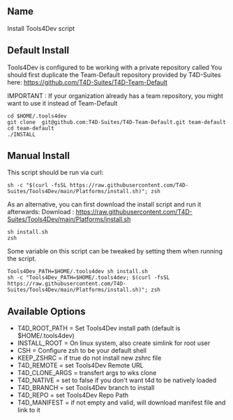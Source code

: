 
## Name
<p>Install Tools4Dev script</p>


## Default Install
Tools4Dev is configured to be working with a private repository called <Team-Folder>
You should first duplicate the Team-Default repository provided by T4D-Suites here:
https://github.com/T4D-Suites/T4D-Team-Default

IMPORTANT : If your organization already has a team repository, you might want to use it instead of Team-Default

```
cd $HOME/.tools4dev
git clone  git@github.com:T4D-Suites/T4D-Team-Default.git team-default
cd team-default
./INSTALL
```


## Manual Install
This script should be run via curl:
```
sh -c "$(curl -fsSL https://raw.githubusercontent.com/T4D-Suites/Tools4Dev/main/Platforms/install.sh)"; zsh
```

As an alternative, you can first download the install script and run it afterwards:
Download : https://raw.githubusercontent.com/T4D-Suites/Tools4Dev/main/Platforms/install.sh
```
sh install.sh
zsh
```

Some variable on this script can be tweaked by setting them when running the script.
```
Tools4Dev_PATH=$HOME/.tools4dev sh install.sh
sh -c "Tools4Dev_PATH=$HOME/.tools4dev; $(curl -fsSL https://raw.githubusercontent.com/T4D-Suites/Tools4Dev/main/Platforms/install.sh)"; zsh
```


## Available Options
* T4D_ROOT_PATH            = Set Tools4Dev install path (default is $HOME/.tools4dev)
* INSTALL_ROOT              = On linux system, also create simlink for root user
* CSH                       = Configure zsh to be your default shell
* KEEP_ZSHRC                = if true do not install new zshrc file
* T4D_REMOTE                = set Tools4Dev Remote URL
* T4D_CLONE_ARGS            = transfert args to wks clone
* T4D_NATIVE                = set to false if you don't want t4d to be natively loaded
* T4D_BRANCH                = set Tools4Dev branch to install
* T4D_REPO                  = set Tools4Dev Repo Path
* T4D_MANIFEST              = if not empty and valid, will download manifest file and link to it

